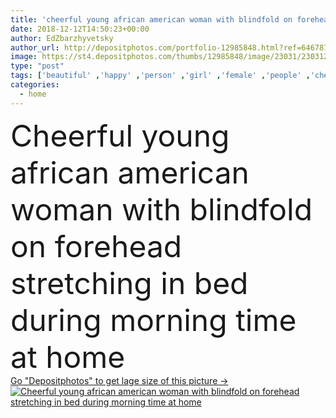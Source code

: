 ```yaml
---
title: 'cheerful young african american woman with blindfold on forehead stretching in bed during morning time at home'
date: 2018-12-12T14:50:23+00:00
author: EdZbarzhyvetsky
author_url: http://depositphotos.com/portfolio-12985848.html?ref=64678756
image: https://st4.depositphotos.com/thumbs/12985848/image/23031/230312310/api_thumb_450.jpg?forcejpeg=true
type: "post"
tags: ['beautiful' ,'happy' ,'person' ,'girl' ,'female' ,'people' ,'cheerful' ,'morning' ,'smile' ,'pretty' ,'sleeping' ,'sleep' ,'home' ,'woman' ,'curly' ,'indoors' ,'laying' ,'attractive' ,'apartment' ,'bedroom' ,'gesture' ,'Gesturing' ,'Stretching' ,'blindfold' ,'young adult' ,'black woman' ,'african american' ,'raised arms' ]
categories: 
  - home
---
```

<div aling="center">
            <font size="60"> Cheerful young african american woman with blindfold on forehead stretching in bed during morning time at home</font>   
</div>
<div>
    <a href='https://depositphotos.com/230312310/stock-photo-cheerful-young-african-american-woman.html?ref=64678756' target=_blank > Go "Depositphotos" to get lage size of this picture ->
        <img href='https://depositphotos.com/230312310/stock-photo-cheerful-young-african-american-woman.html?ref=64678756' src='https://st4.depositphotos.com/12985848/23031/i/950/depositphotos_230312310-stock-photo-cheerful-young-african-american-woman.jpg?forcejpeg=true' alt='Cheerful young african american woman with blindfold on forehead stretching in bed during morning time at home' >
    </a>
</div>
